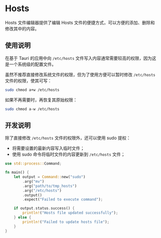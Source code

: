 # Hosts

Hosts 文件编辑器提供了编辑 Hosts 文件的便捷方式，可以方便的添加、删除和修改其中的内容。

## 使用说明

在基于 Tauri 的应用中向 `/etc/hosts` 文件写入内容通常需要较高的权限，因为这是一个系统级的配置文件。

虽然不推荐直接修改系统文件的权限，但为了使用方便可以暂时修改 `/etc/hosts` 文件的权限，使其可写：

```bash
sudo chmod a+w /etc/hosts
```

如果不再需要时，再恢复其原始权限：

```bash
sudo chmod a-w /etc/hosts
```

## 开发说明

除了直接修改 `/etc/hosts` 文件的权限外，还可以使用 sudo 提权：

- 将需要设置的最新内容写入临时文件；
- 使用 sudo 命令将临时文件的内容更新到 `/etc/hosts` 文件；

```rust
use std::process::Command;

fn main() {
    let output = Command::new("sudo")
        .arg("mv")
        .arg("path/to/tmp_hosts")
        .arg("/etc/hosts")
        .output()
        .expect("Failed to execute command");

    if output.status.success() {
        println!("Hosts file updated successfully");
    } else {
        println!("Failed to update hosts file");
    }
}
```
